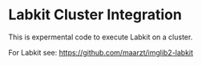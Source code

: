 # Labkit Cluster Integration

This is expermental code to execute Labkit on a cluster.  

For Labkit see: https://github.com/maarzt/imglib2-labkit 
